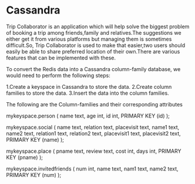 # Cassandra

Trip Collaborator is an application which will help solve the biggest problem of booking a trip among friends,family and relatives.The suggestions we either get it from various platforms but managing them is sometimes difficult.So, Trip Collaborator is used to make that easier,two users should easily be able to share preferred location of their own.There are various features that can be implemented with these.

To convert the Redis data into a Cassandra column-family database, we would need to perform the following steps:

1.Create a keyspace in Cassandra to store the data.
2.Create column families to store the data.
3.Insert the data into the column families.


The following are the Column-families and their corresponding attributes


 mykeyspace.person (
    name text,
    age int,
    id int,
    PRIMARY KEY (id)
);


 mykeyspace.social (
    name text,
    relation text,
    placevisit text,
    name1 text,
    name2 text,
    relation1 text,
    relation2 text,
    placevisit1 text,
    placevisit2 text,
    PRIMARY KEY (name)
);


 mykeyspace.place (
    pname text,
    review text,
    cost int,
    days int,
    PRIMARY KEY (pname)
);


 mykeyspace.invitedfriends (
    num int,
    name text,
    nam1 text,
    name2 text,
    PRIMARY KEY (num)
);
